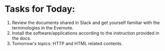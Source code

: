 # Tasks for Today:

1. Review the documents shared in Slack and get yourself familiar with the terminologies in the Evernote.
2. Install the software/applications according to the instruction provided in the docs.
3. Tomorrow's topics: HTTP and HTML related contents.
